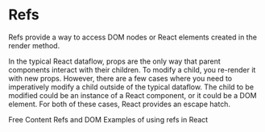 # Refs

Refs provide a way to access DOM nodes or React elements created in the render method.

In the typical React dataflow, props are the only way that parent components interact with their children. To modify a child, you re-render it with new props. However, there are a few cases where you need to imperatively modify a child outside of the typical dataflow. The child to be modified could be an instance of a React component, or it could be a DOM element. For both of these cases, React provides an escape hatch.

<ResourceGroupTitle>Free Content</ResourceGroupTitle>
<BadgeLink colorScheme='blue' badgeText='Official Docs' href='https://reactjs.org/docs/refs-and-the-dom.html'>Refs and DOM</BadgeLink>
<BadgeLink colorScheme='yellow' badgeText='Read' href='https://www.robinwieruch.de/react-ref/'>Examples of using refs in React</BadgeLink>
